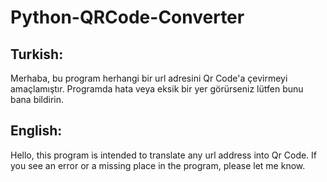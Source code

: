 # Python-QRCode-Converter

## Turkish:

Merhaba, bu program herhangi bir url adresini Qr Code'a çevirmeyi amaçlamıştır.
Programda hata veya eksik bir yer görürseniz lütfen bunu bana bildirin.

## English:

Hello, this program is intended to translate any url address into Qr Code.
If you see an error or a missing place in the program, please let me know.
